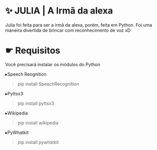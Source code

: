 # ✨ JULIA | A Irmã da alexa

Julia foi feita para ser a irmã da alexa, porém, feita em Python. Foi uma maneira divertida de brincar com reconhecimento de voz xD

# ☛ Requisitos

Você precisará instalar os módulos do Python

▸Speech Reognition
> pip install SpeechRecognition

▸Pyttsx3
> pip install pyttsx3

▸Wikipedia
> pip install wikipedia

▸PyWhatkit
> pip install pywhatkit

